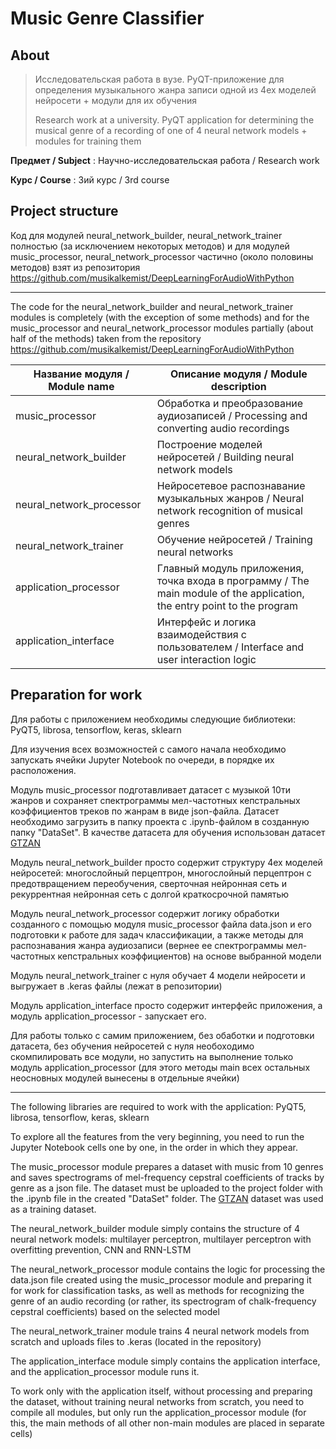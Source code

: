 # Music Genre Classifier

## About

> Исследовательская работа в вузе. PyQT-приложение для определения музыкального жанра записи одной из 4ех моделей нейросети + модули для их обучения
>
> Research work at a university. PyQT application for determining the musical genre of a recording of one of 4 neural network models + modules for training them

**Предмет / Subject** :  Научно-исследовательская работа / Research work

**Курс / Course** : 3ий курс / 3rd course

## Project structure

Код для модулей neural_network_builder, neural_network_trainer полностью (за исключением некоторых методов) и для модулей music_processor, neural_network_processor частично (около половины методов) взят из репозитория <https://github.com/musikalkemist/DeepLearningForAudioWithPython>

---
The code for the neural_network_builder and neural_network_trainer modules is completely (with the exception of some methods) and for the music_processor and neural_network_processor modules partially (about half of the methods) taken from the repository <https://github.com/musikalkemist/DeepLearningForAudioWithPython>

Название модуля / Module name  | Описание модуля / Module description
----------------|----------------------
music_processor | Обработка и преобразование аудиозаписей / Processing and converting audio recordings
neural_network_builder | Построение моделей нейросетей / Building neural network models
neural_network_processor | Нейросетевое распознавание музыкальных жанров / Neural network recognition of musical genres
neural_network_trainer | Обучение нейросетей / Training neural networks
application_processor | Главный модуль приложения, точка входа в программу / The main module of the application, the entry point to the program
application_interface | Интерфейс и логика взаимодействия с пользователем / Interface and user interaction logic

## Preparation for work

Для работы с приложением необходимы следующие библиотеки: PyQT5, librosa, tensorflow, keras, sklearn

Для изучения всех возможностей с самого начала необходимо запускать ячейки Jupyter Notebook по очереди, в порядке их расположения. 

Модуль music_processor подготавливает датасет с музыкой 10ти жанров и сохраняет спектрограммы мел-частотных кепстральных коэффициентов треков по жанрам в виде json-файла.
Датасет необходимо загрузить в папку проекта c .ipynb-файлом в созданную папку "DataSet". В качестве датасета для обучения использован датасет [GTZAN](https://www.kaggle.com/datasets/andradaolteanu/gtzan-dataset-music-genre-classification)

Модуль neural_network_builder просто содержит структуру 4ех моделей нейросетей: многослойный перцептрон, многослойный перцептрон с предотвращением переобучения, сверточная нейронная сеть и рекуррентная нейронная сеть с долгой краткосрочной памятью 

Модуль neural_network_processor содержит логику обработки созданного с помощью модуля music_processor файла data.json и его подготовки к работе для задач классификации, а также методы для распознавания жанра аудиозаписи (вернее ее спектрограммы мел-частотных кепстральных коэффициентов) на основе выбранной модели

Модуль neural_network_trainer с нуля обучает 4 модели нейросети и выгружает в .keras файлы (лежат в репозитории)

Модуль application_interface просто содержит интерфейс приложения, а модуль application_processor - запускает его.

Для работы только с самим приложением, без обаботки и подготовки датасета, без обучения нейросетей с нуля необоходимо скомпилировать все модули, но запустить на выполнение только модуль application_processor (для этого методы main всех остальных неосновных модулей вынесены в отдельные ячейки)

---

The following libraries are required to work with the application: PyQT5, librosa, tensorflow, keras, sklearn

To explore all the features from the very beginning, you need to run the Jupyter Notebook cells one by one, in the order in which they appear.

The music_processor module prepares a dataset with music from 10 genres and saves spectrograms of mel-frequency cepstral coefficients of tracks by genre as a json file.
The dataset must be uploaded to the project folder with the .ipynb file in the created "DataSet" folder. The [GTZAN](https://www.kaggle.com/datasets/andradaolteanu/gtzan-dataset-music-genre-classification) dataset was used as a training dataset.

The neural_network_builder module simply contains the structure of 4 neural network models: multilayer perceptron, multilayer perceptron with overfitting prevention, CNN and RNN-LSTM

The neural_network_processor module contains the logic for processing the data.json file created using the music_processor module and preparing it for work for classification tasks, as well as methods for recognizing the genre of an audio recording (or rather, its spectrogram of chalk-frequency cepstral coefficients) based on the selected model

The neural_network_trainer module trains 4 neural network models from scratch and uploads files to .keras (located in the repository)

The application_interface module simply contains the application interface, and the application_processor module runs it.

To work only with the application itself, without processing and preparing the dataset, without training neural networks from scratch, you need to compile all modules, but only run the application_processor module (for this, the main methods of all other non-main modules are placed in separate cells)
